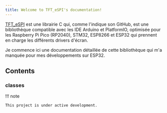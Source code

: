 ```yaml
---
title: Welcome to TFT_eSPI's documentation!
---
```


[TFT_eSPI](https://github.com/Bodmer/TFT_eSPI) est une librairie C qui, comme l'indique son GitHub, est 
une bibliothèque compatible avec les IDE Arduino et PlatformIO, optimisée pour les Raspberry Pi Pico (RP2040),
STM32, ESP8266 et ESP32 qui prennent en charge les différents drivers d'écran.

Je commence ici une documentation détaillée de cette bibliothèque qui m'a manquée pour mes développements sur ESP32.

## Contents

### classes

!!! note

    This project is under active development.

